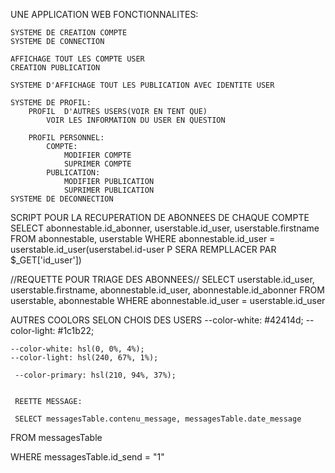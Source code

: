UNE APPLICATION WEB 
FONCTIONNALITES:

    SYSTEME DE CREATION COMPTE
    SYSTEME DE CONNECTION

    AFFICHAGE TOUT LES COMPTE USER
    CREATION PUBLICATION 

    SYSTEME D'AFFICHAGE TOUT LES PUBLICATION AVEC IDENTITE USER

    SYSTEME DE PROFIL:
        PROFIL  D'AUTRES USERS(VOIR EN TENT QUE)
            VOIR LES INFORMATION DU USER EN QUESTION

        PROFIL PERSONNEL:
            COMPTE:
                MODIFIER COMPTE
                SUPRIMER COMPTE
            PUBLICATION:
                MODIFIER PUBLICATION
                SUPRIMER PUBLICATION
    SYSTEME DE DECONNECTION


SCRIPT POUR LA RECUPERATION DE ABONNEES DE CHAQUE COMPTE
    SELECT abonnestable.id_abonner, userstable.id_user, userstable.firstname
    FROM abonnestable, userstable
    WHERE  abonnestable.id_user = userstable.id_user(userstabel.id-user P SERA REMPLLACER PAR $_GET['id_user'])

//REQUETTE POUR TRIAGE DES ABONNEES//
SELECT userstable.id_user, userstable.firstname, abonnestable.id_user, abonnestable.id_abonner
FROM userstable, abonnestable
WHERE abonnestable.id_user = userstable.id_user


AUTRES COOLORS SELON CHOIS DES USERS
   --color-white: #42414d;
   --color-light: #1c1b22;

    --color-white: hsl(0, 0%, 4%);
    --color-light: hsl(240, 67%, 1%);

     --color-primary: hsl(210, 94%, 37%);


     REETTE MESSAGE:

     SELECT messagesTable.contenu_message, messagesTable.date_message

FROM messagesTable

WHERE messagesTable.id_send = "1"